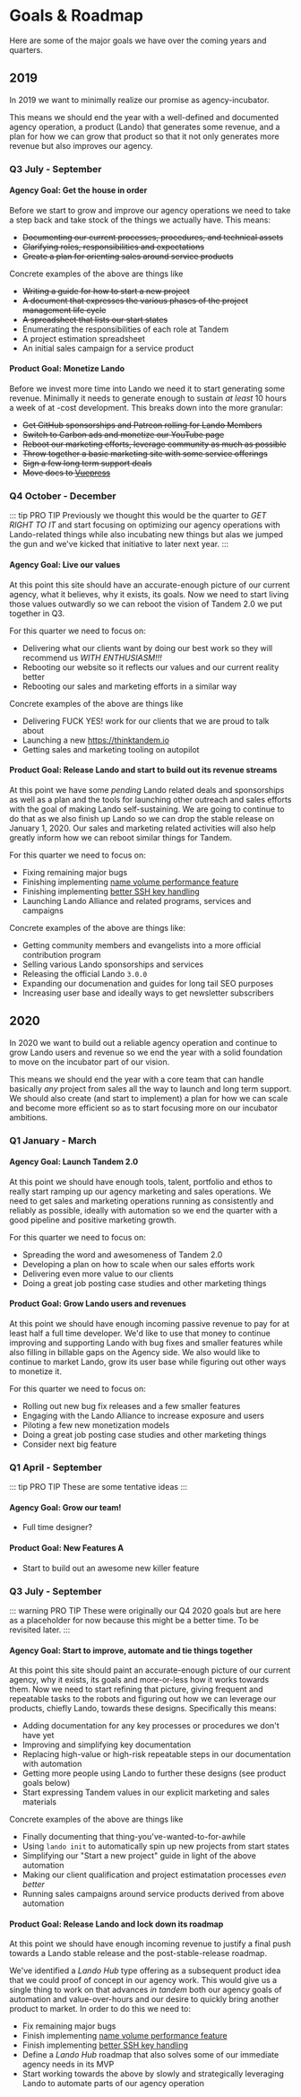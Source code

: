 # Goals & Roadmap

Here are some of the major goals we have over the coming years and quarters.

## 2019

In 2019 we want to minimally realize our promise as agency-incubator.

This means we should end the year with a well-defined and documented agency operation, a product (Lando) that generates some revenue, and a plan for how we can grow that product so that it not only generates more revenue but also improves our agency.

### Q3 July - September

#### Agency Goal: Get the house in order

Before we start to grow and improve our agency operations we need to take a step back and take stock of the things we actually have. This means:

* ~~Documenting our current processes, procedures, and technical assets~~
* ~~Clarifying roles, responsibilities and expectations~~
* ~~Create a plan for orienting sales around service products~~

Concrete examples of the above are things like

* ~~Writing a guide for how to start a new project~~
* ~~A document that expresses the various phases of the project management life cycle~~
* ~~A spreadsheet that lists our start states~~
* Enumerating the responsibilities of each role at Tandem
* A project estimation spreadsheet
* An initial sales campaign for a service product

#### Product Goal: Monetize Lando

Before we invest more time into Lando we need it to start generating some revenue. Minimally it needs to generate enough to sustain _at least_ 10 hours a week of at -cost development. This breaks down into the more granular:

* ~~Get GitHub sponsorships and Patreon rolling for Lando Members~~
* ~~Switch to Carbon ads and monetize our YouTube page~~
* ~~Reboot our marketing efforts, leverage community as much as possible~~
* ~~Throw together a basic marketing site with some service offerings~~
* ~~Sign a few long term support deals~~
* ~~Move docs to [Vuepress](https://github.com/lando/lando/issues/1410)~~

### Q4 October - December

::: tip PRO TIP
Previously we thought this would be the quarter to _GET RIGHT TO IT_ and start focusing on optimizing our agency operations with Lando-related things while also incubating new things but alas we jumped the gun and we've kicked that initiative to later next year.
:::

#### Agency Goal: Live our values

At this point this site should have an accurate-enough picture of our current agency, what it believes, why it exists, its goals. Now we need to start living those values outwardly so we can reboot the vision of Tandem 2.0 we put together in Q3.

For this quarter we need to focus on:

* Delivering what our clients want by doing our best work so they will recommend us _WITH ENTHUSIASM!!!_
* Rebooting our website so it reflects our values and our current reality better
* Rebooting our sales and marketing efforts in a similar way

Concrete examples of the above are things like

* Delivering FUCK YES! work for our clients that we are proud to talk about
* Launching a new <https://thinktandem.io>
* Getting sales and marketing tooling on autopilot

#### Product Goal: Release Lando and start to build out its revenue streams

At this point we have some _pending_ Lando related deals and sponsorships as well as a plan and the tools for launching other outreach and sales efforts with the goal of making Lando self-sustaining. We are going to continue to do that as we also finish up Lando so we can drop the stable release on January 1, 2020. Our sales and marketing related activities will also help greatly inform how we can reboot similar things for Tandem.

For this quarter we need to focus on:

* Fixing remaining major bugs
* Finishing implementing [name volume performance feature](https://github.com/lando/lando/issues/1460)
* Finishing implementing [better SSH key handling](https://github.com/lando/lando/issues/478)
* Launching Lando Alliance and related programs, services and campaigns

Concrete examples of the above are things like:

* Getting community members and evangelists into a more official contribution program
* Selling various Lando sponsorships and services
* Releasing the official Lando `3.0.0`
* Expanding our documenation and guides for long tail SEO purposes
* Increasing user base and ideally ways to get newsletter subscribers


## 2020

In 2020 we want to build out a reliable agency operation and continue to grow Lando users and revenue so we end the year with a solid foundation to move on the incubator part of our vision.

This means we should end the year with a core team that can handle basically _any_ project from sales all the way to launch and long term support. We should also create (and start to implement) a plan for how we can scale and become more efficient so as to start focusing more on our incubator ambitions.

### Q1 January - March

#### Agency Goal: Launch Tandem 2.0

At this point we should have enough tools, talent, portfolio and ethos to really start ramping up our agency marketing and sales operations. We need to get sales and marketing operations running as consistently and reliably as possible, ideally with automation so we end the quarter with a good pipeline and positive marketing growth.

For this quarter we need to focus on:

* Spreading the word and awesomeness of Tandem 2.0
* Developing a plan on how to scale when our sales efforts work
* Delivering even more value to our clients
* Doing a great job posting case studies and other marketing things

#### Product Goal: Grow Lando users and revenues

At this point we should have enough incoming passive revenue to pay for at least half a full time developer. We'd like to use that money to continue improving and supporting Lando with bug fixes and smaller features while also filling in billable gaps on the Agency side. We also would like to continue to market Lando, grow its user base while figuring out other ways to monetize it.

For this quarter we need to focus on:

* Rolling out new bug fix releases and a few smaller features
* Engaging with the Lando Alliance to increase exposure and users
* Piloting a few new monetization models
* Doing a great job posting case studies and other marketing things
* Consider next big feature

### Q1 April - September

::: tip PRO TIP
These are some tentative ideas
:::

#### Agency Goal: Grow our team!

* Full time designer?

#### Product Goal: New Features A

* Start to build out an awesome new killer feature

### Q3 July - September

::: warning PRO TIP
These were originally our Q4 2020 goals but are here as a placeholder for now because this might be a better time. To be revisited later.
:::

#### Agency Goal: Start to improve, automate and tie things together

At this point this site should paint an accurate-enough picture of our current agency, why it exists, its goals and more-or-less how it works towards them. Now we need to start refining that picture, giving frequent and repeatable tasks to the robots and figuring out how we can leverage our products, chiefly Lando, towards these designs. Specifically this means:

* Adding documentation for any key processes or procedures we don't have yet
* Improving and simplifying key documentation
* Replacing high-value or high-risk repeatable steps in our documentation with automation
* Getting more people using Lando to further these designs (see product goals below)
* Start expressing Tandem values in our explicit marketing and sales materials

Concrete examples of the above are things like

* Finally documenting that thing-you've-wanted-to-for-awhile
* Using `lando init` to automatically spin up new projects from start states
* Simplifying our "Start a new project" guide in light of the above automation
* Making our client qualification and project estimatation processes _even better_
* Running sales campaigns around service products derived from above automation

#### Product Goal: Release Lando and lock down its roadmap

At this point we should have enough incoming revenue to justify a final push towards a Lando stable release and the post-stable-release roadmap.

We've identified a _Lando Hub_ type offering as a subsequent product idea that we could proof of concept in our agency work. This would give us a single thing to work on that advances _in tandem_ both our agency goals of automation and value-over-hours and our desire to quickly bring another product to market. In order to do this we need to:

* Fix remaining major bugs
* Finish implementing [name volume performance feature](https://github.com/lando/lando/issues/1460)
* Finish implementing [better SSH key handling](https://github.com/lando/lando/issues/478)
* Define a _Lando Hub_ roadmap that also solves some of our immediate agency needs in its MVP
* Start working towards the above by slowly and strategically leveraging Lando to automate parts of our agency operation
